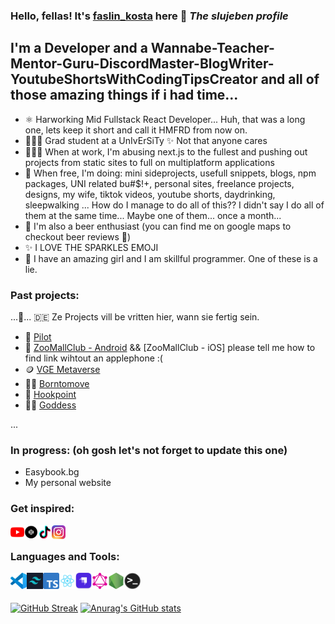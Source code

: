 ### Hello, fellas! It's [faslin_kosta][youtube] here 👋 *The slujeben profile*

## I'm a **Developer** and a Wannabe-Teacher-Mentor-Guru-DiscordMaster-BlogWriter-YoutubeShortsWithCodingTipsCreator and all of those amazing things if i had time...

- ⚛️ Harworking Mid Fullstack React Developer... Huh, that was a long one, lets keep it short and call it HMFRD from now on.
- 👨🏻‍🎓 Grad student at a UnIvErSiTy ✨ Not that anyone cares
- 👨🏻‍💻 When at work, I'm abusing next.js to the fullest and pushing out projects from static sites to full on multiplatform applications
- 🥳 When free, I'm doing: mini sideprojects, usefull snippets, blogs, npm packages, UNI related bu#$!+, personal sites, freelance projects, designs,
my wife, tiktok videos, youtube shorts, daydrinking, sleepwalking ... How do I manage to do all of this?? I didn't say I do all of them at the same time... Maybe one of them... once a month...
- 🍺 I'm also a beer enthusiast (you can find me on google maps to checkout beer reviews 🤣)
- ✨ I LOVE THE SPARKLES EMOJI
- 🥰 I have an amazing girl and I am skillful programmer. One of these is a lie.

### Past projects:

...🗿... 🇩🇪 Ze Projects vill be vritten hier, wann sie fertig sein.

- 📰 [Pilot](https://pilot.bg)
- 🐶 [ZooMallClub - Android](https://play.google.com/store/apps/details?id=zoomall.ionic.starter) && [ZooMallClub - iOS] please tell me how to find link wihtout an applephone :(
- 🪙 [VGE Metaverse](https://vgemeta.com)
- 🏃🏻 [Borntomove](https://borntomoveshop.com/)
- 📕 [Hookpoint](https://hookpoint.com)
- 💃🏻 [Goddess](https://goddessbyandjelinaatanasova.com/)

...

### In progress: (oh gosh let's not forget to update this one)

- Easybook.bg
- My personal website

### Get inspired:

[<img align="left" alt="codeSTACKr | YouTube" width="22px" src="https://github.com/m258987/m258987/blob/main/yt.png?raw=true" />][youtube]
[<img align="left" alt="codeSTACKr | Codepen" width="22px" src="https://raw.githubusercontent.com/m258987/m258987/main/codepen.webp" />][codepen]
[<img align="left" alt="codeSTACKr | TikTok" width="22px" src="https://raw.githubusercontent.com/m258987/m258987/main/tiktok.webp" />][tiktok]
[<img align="left" alt="codeSTACKr | Instagram" width="22px" src="https://github.com/m258987/m258987/blob/main/ig.png?raw=true" />][instagram]


<br />

### Languages and Tools:

[<img align="left" alt="Visual Studio Code" width="26px" src="https://raw.githubusercontent.com/github/explore/80688e429a7d4ef2fca1e82350fe8e3517d3494d/topics/visual-studio-code/visual-studio-code.png" />][vscode]

[<img align="left" alt="Tailwind" width="26px" src="https://github.com/m258987/m258987/blob/main/twcss.png?raw=true" />][tailwind]

[<img align="left" alt="TypeScript" width="26px" src="https://github.com/m258987/m258987/blob/main/ts.png?raw=true" />][ts]

[<img align="left" alt="React" width="26px" src="https://raw.githubusercontent.com/github/explore/80688e429a7d4ef2fca1e82350fe8e3517d3494d/topics/react/react.png" />][react]

[<img align="left" alt="Strapi" width="26px" src="https://github.com/m258987/m258987/blob/main/strapi.png?raw=true"/>][strapi]

[<img align="left" alt="GraphQL" width="26px" src="https://raw.githubusercontent.com/github/explore/80688e429a7d4ef2fca1e82350fe8e3517d3494d/topics/graphql/graphql.png" />][gql]

[<img align="left" alt="Node.js" width="26px" src="https://raw.githubusercontent.com/github/explore/80688e429a7d4ef2fca1e82350fe8e3517d3494d/topics/nodejs/nodejs.png" />][node]


[<img align="left" alt="Terminal" width="26px" src="https://raw.githubusercontent.com/github/explore/80688e429a7d4ef2fca1e82350fe8e3517d3494d/topics/terminal/terminal.png" />][ohmyzsh]

<br />
<br />


[![GitHub Streak](https://streak-stats.demolab.com?user=VasilKostadinov0104&theme=react&border_radius=12&date_format=j%20M%5B%20Y%5D&exclude_days=Sun%2CSat&background=45%2C2E2300%2C01074A)](https://git.io/streak-stats)
[![Anurag's GitHub stats](https://github-readme-stats.vercel.app/api?username=VasilKostadinov0104&show_icons=true&theme=react&bg_color=45%2C2E2300%2C01074A&border_radius=12)](https://github.com/anuraghazra/github-readme-stats)

[strapi]: https://strapi.io
[vscode]: https://code.visualstudio.com/
[ohmyzsh]: https://ohmyz.sh/
[youtube]: https://www.youtube.com/@faslin_kosta_code
[instagram]: https://instagram.com/faslin_kosta
[tiktok]: https://tiktok.com/@faslin_kosta
[codepen]: https://codepen.io/faslin_kosta
[tailwind]: https://tailwindcss.com/
[react]: https://reactjs.org
[next]: https://nextjs.org
[vercel]: https://vercel.com
[ts]: https://www.typescriptlang.org/
[gql]: https://graphql.org/
[node]: https://nodejs.org/
